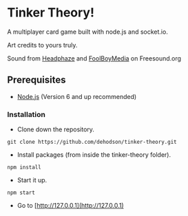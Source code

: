 # Tinker Theory!
A multiplayer card game built with node.js and socket.io.

Art credits to yours truly.

Sound from [Headphaze](https://www.freesound.org/people/Headphaze/sounds/277033/) and [FoolBoyMedia](https://www.freesound.org/people/FoolBoyMedia/sounds/352667/) on Freesound.org

## Prerequisites
* [Node.js](https://nodejs.org/en/) (Version 6 and up recommended)

### Installation

* Clone down the repository.
```
git clone https://github.com/dehodson/tinker-theory.git
```

* Install packages (from inside the tinker-theory folder).
```
npm install
```

* Start it up.
```
npm start
```

* Go to [http://127.0.0.1](http://127.0.0.1)
